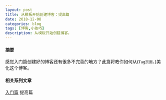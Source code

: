 ```yaml
---
layout: post
title: 从模板开始创建博客：提高篇
date: 2018-12-08
categories: blog
tags: [博客,小技巧]
description: 从模板开始创建博客。
---
```


#### 摘要
感觉入门篇创建好的博客还有很多不完善的地方？此篇将教你如何从(`Tag页面`、)美化这个博客。

#### 相关系列文章
[入门篇](https://h1542462994.github.io/blog/2018/12/07/build-blog-1/)  提高篇

#### 